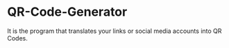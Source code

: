 # QR-Code-Generator
It is the program that translates your links or social media accounts into QR Codes.
